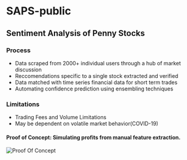 # SAPS-public
## **Sentiment Analysis of Penny Stocks**
### **Process**
- Data scraped from 2000+ individual users through a hub of market discussion
- Reccomendations specific to a single stock extracted and verified
- Data matched with time series financial data for short term trades
- Automating confidence prediction using ensembling techniques
### **Limitations**
- Trading Fees and Volume Limitations
- May be dependent on volatile market behavior(COVID-19)

#### **Proof of Concept: Simulating profits from manual feature extraction.** 
![Proof Of Concept](https://github.com/justinmiller33/SAPS-public/tree/master/Proof%20Of%20Concept)
